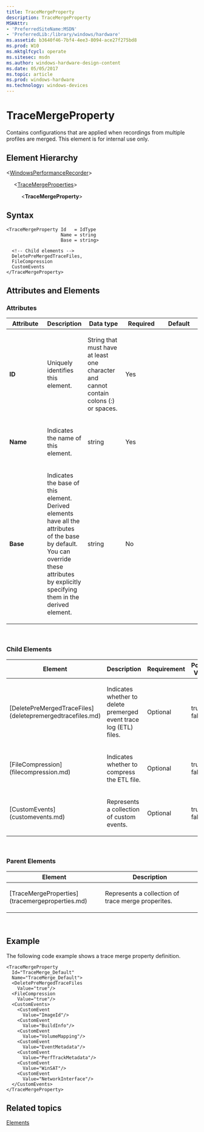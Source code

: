 ```yaml
---
title: TraceMergeProperty
description: TraceMergeProperty
MSHAttr:
- 'PreferredSiteName:MSDN'
- 'PreferredLib:/library/windows/hardware'
ms.assetid: b3640f46-7bf4-4ee3-8094-ace27f275bd8
ms.prod: W10
ms.mktglfcycl: operate
ms.sitesec: msdn
ms.author: windows-hardware-design-content
ms.date: 05/05/2017
ms.topic: article
ms.prod: windows-hardware
ms.technology: windows-devices
---
```


# TraceMergeProperty


Contains configurations that are applied when recordings from multiple profiles are merged. This element is for internal use only.

## Element Hierarchy


&lt;[WindowsPerformanceRecorder](windowsperformancerecorder.md)&gt;

     &lt;[TraceMergeProperties](tracemergeproperties.md)&gt;

          &lt;**TraceMergeProperty**&gt;

## Syntax


``` syntax
<TraceMergeProperty Id   = IdType
                    Name = string
                    Base = string>

  <!-- Child elements -->
  DeletePreMergedTraceFiles,
  FileCompression
  CustomEvents
</TraceMergeProperty>
```

## Attributes and Elements


### Attributes

<table>
<colgroup>
<col width="20%" />
<col width="20%" />
<col width="20%" />
<col width="20%" />
<col width="20%" />
</colgroup>
<thead>
<tr class="header">
<th>Attribute</th>
<th>Description</th>
<th>Data type</th>
<th>Required</th>
<th>Default</th>
</tr>
</thead>
<tbody>
<tr class="odd">
<td><p><strong>ID</strong></p></td>
<td><p>Uniquely identifies this element.</p></td>
<td><p>String that must have at least one character and cannot contain colons (:) or spaces.</p></td>
<td><p>Yes</p></td>
<td><p></p></td>
</tr>
<tr class="even">
<td><p><strong>Name</strong></p></td>
<td><p>Indicates the name of this element.</p></td>
<td><p>string</p></td>
<td><p>Yes</p></td>
<td><p></p></td>
</tr>
<tr class="odd">
<td><p><strong>Base</strong></p></td>
<td><p>Indicates the base of this element. Derived elements have all the attributes of the base by default. You can override these attributes by explicitly specifying them in the derived element.</p></td>
<td><p>string</p></td>
<td><p>No</p></td>
<td><p></p></td>
</tr>
</tbody>
</table>

 

### Child Elements

<table>
<colgroup>
<col width="25%" />
<col width="25%" />
<col width="25%" />
<col width="25%" />
</colgroup>
<thead>
<tr class="header">
<th>Element</th>
<th>Description</th>
<th>Requirement</th>
<th>Possible Values</th>
</tr>
</thead>
<tbody>
<tr class="odd">
<td><p>[DeletePreMergedTraceFiles](deletepremergedtracefiles.md)</p></td>
<td><p>Indicates whether to delete premerged event trace log (ETL) files.</p></td>
<td><p>Optional</p></td>
<td><p>true, false</p></td>
</tr>
<tr class="even">
<td><p>[FileCompression](filecompression.md)</p></td>
<td><p>Indicates whether to compress the ETL file.</p></td>
<td><p>Optional</p></td>
<td><p>true, false</p></td>
</tr>
<tr class="odd">
<td><p>[CustomEvents](customevents.md)</p></td>
<td><p>Represents a collection of custom events.</p></td>
<td><p>Optional</p></td>
<td><p>true, false</p></td>
</tr>
</tbody>
</table>

 

### Parent Elements

<table>
<colgroup>
<col width="50%" />
<col width="50%" />
</colgroup>
<thead>
<tr class="header">
<th>Element</th>
<th>Description</th>
</tr>
</thead>
<tbody>
<tr class="odd">
<td><p>[TraceMergeProperties](tracemergeproperties.md)</p></td>
<td><p>Represents a collection of trace merge properites.</p></td>
</tr>
</tbody>
</table>

 

## Example


The following code example shows a trace merge property definition.

``` syntax
<TraceMergeProperty
  Id="TraceMerge_Default"
  Name="TraceMerge_Default">
  <DeletePreMergedTraceFiles
    Value="true"/>
  <FileCompression
    Value="true"/>
  <CustomEvents>
    <CustomEvent
      Value="ImageId"/>
    <CustomEvent
      Value="BuildInfo"/>
    <CustomEvent
      Value="VolumeMapping"/>
    <CustomEvent
      Value="EventMetadata"/>
    <CustomEvent
      Value="PerfTrackMetadata"/>
    <CustomEvent
      Value="WinSAT"/>
    <CustomEvent
      Value="NetworkInterface"/>
  </CustomEvents>
</TraceMergeProperty>
```

## Related topics


[Elements](elements.md)

 

 







